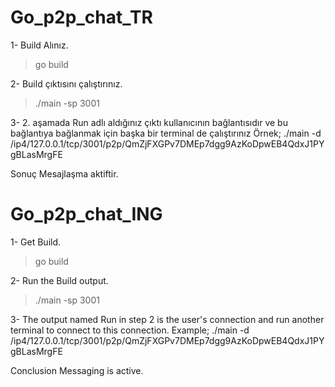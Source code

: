 # Go_p2p_chat_TR

1- Build Alınız.
> go build

2- Build çıktısını çalıştırınız.
> ./main -sp 3001

3- 2. aşamada Run adlı aldığınız çıktı kullanıcının bağlantısıdır ve bu bağlantıya bağlanmak için başka bir terminal de çalıştırınız Örnek;
./main -d /ip4/127.0.0.1/tcp/3001/p2p/QmZjFXGPv7DMEp7dgg9AzKoDpwEB4QdxJ1PYgBLasMrgFE

Sonuç 
Mesajlaşma aktiftir.

# Go_p2p_chat_ING

1- Get Build.
> go build

2- Run the Build output.
> ./main -sp 3001

3- The output named Run in step 2 is the user's connection and run another terminal to connect to this connection. Example;
./main -d /ip4/127.0.0.1/tcp/3001/p2p/QmZjFXGPv7DMEp7dgg9AzKoDpwEB4QdxJ1PYgBLasMrgFE

Conclusion
Messaging is active.
